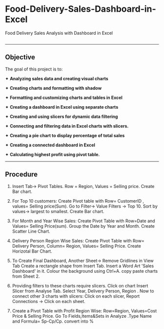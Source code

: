 # Food-Delivery-Sales-Dashboard-in-Excel
 Food Delivery Sales Analysis with Dashboard in Excel

![]()

---


 ## Objective
The goal of this project is to:

✦ **Analyzing sales data and creating visual charts**

✦ **Creating charts and formatting with shadow**

✦ **Formatting and customizing charts and tables in Excel**

✦ **Creating a dashboard in Excel using separate charts**

✦ **Creating and using slicers for dynamic data filtering**

✦ **Connecting and filtering data in Excel charts with slicers.**

✦ **Creating a pie chart to display percentage of total sales**

✦ **Creating a connected dashboard in Excel**

✦ **Calculating highest profit using pivot table.**

---

## Procedure

1) Insert Tab-> Pivot Tables. Row = Region, Values = Selling price. 
  Create Bar chart.
  
2) For Top 10 customers: Create Pivot table with Row= CustomerID , values= Selling price(Sum). Go to Filter-> Value Filters -> Top 10.
   Sort by values-> largest to smallest. Create Bar chart.
   
4) For Month and Year Wise Sales: Create Pivot Table with Row=Date and Values= Selling Price(sum). Group the Date by Year and Month. 
   Create Scatter Line Chart.
   
6) Delivery Person Region Wise Sales: Create Pivot Table with Row= Delivery Person, Column= Region, Values= Selling Price.
   Create Horizotal Bar Chart.

7) To Create Final Dashboard, Another Sheet-> Remove Gridlines in View Tab
   Create a rectangle shape from Insert Tab. Insert a Word Art 'Sales Dashboard' in it.
   Colour the background using Ctrl+A.
   copy paste charts from Sheet 2.
   
9)  Providing filters to these charts require slicers. Click on chart Insert Slicer from Analyse Tab.
    Select Year, Delivery Person, Region . Now to connect other 3 charts with slicers:
    Click on each slicer, Report Connections -> Click on each sheet. 

10) Create a Pivot Table with Profit Region Wise: Row=Region, Values=Cost Price & Selling Price. 
   Go To Fields,Items&Sets in Analyze .Type Name and Formula= Sp-Cp/Cp. convert into % 
